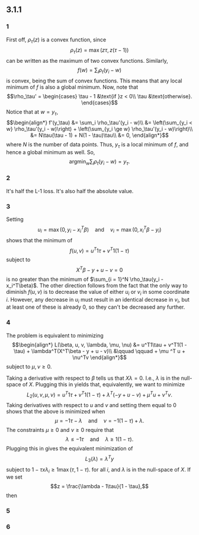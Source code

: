 ## 3.1.1
### 1
First off, $\rho_\tau(z)$ is a convex function, since
$$\rho_\tau(z) = \max(z\tau, z(\tau - 1))$$
can be written as the maximum of two convex functions.  Similarly,
$$f(w) = \sum_{i} \rho_t(y_i - w)$$
is convex, being the sum of convex functions.  This means that any local minimum of $f$ is also a global minimum.  Now, note that
$$\rho_\tau' = \begin{cases}
\tau - 1 &\text{if }z < 0\\
\tau &\text{otherwise}.
\end{cases}$$
Notice that at $w = y_\tau$,
$$\begin{align*}
f'(y_\tau) &= \sum_i \rho_\tau'(y_i - w)\\
&= \left(\sum_{y_i < w} \rho_\tau'(y_i - w)\right) + \left(\sum_{y_i \ge w} \rho_\tau'(y_i - w)\right)\\
&= N\tau(\tau - 1) + N(1 - \tau)\tau\\
&= 0,
\end{align*}$$
where $N$ is the number of data points.  Thus, $y_\tau$ is a local minimum of $f$, and hence a global minimum as well.  So,
$$\mathrm{argmin}_w\sum_{i} \rho_t(y_i - w) = y_\tau.$$
### 2
It's half the L-1 loss.  It's also half the absolute value.

### 3
Setting
$$u_i = \max(0, y_i - x_i^T\beta)\quad \text{and}\quad v_i = \max(0, x_i^T\beta - y_i)$$
shows that the minimum of
$$f(u, v) = u^T1\tau + v^T1(1 - \tau)$$
subject to
$$X^T\beta - y + u - v = 0$$
is no greater than the minimum of $\sum_{i = 1}^N \rho_\tau(y_i - x_i^T\beta)$.  The other direction follows from the fact that the only way to diminish $f(u, v)$ is to decrease the value of either $u_i$ or $v_i$ in some coordinate $i$.  However, any decrease in $u_i$ must result in an identical decrease in $v_i$, but at least one of these is already $0$, so they can't be decreased any further.  

### 4
The problem is equivalent to minimizing
$$\begin{align*}
L(\beta, u, v, \lambda, \mu, \nu) &= u^T1\tau + v^T1(1 - \tau) + \lambda^T(X^T\beta - y + u - v)\\
&\qquad \qquad + \mu ^T u + \nu^Tv
\end{align*}$$
subject to $\mu, \nu \ge 0$.

Taking a derivative with respect to $\beta$ tells us that $X\lambda = 0$.  I.e., $\lambda$ is in the null-space of $X$.  Plugging this in yields that, equivalently, we want to minimize
$$L_2(u, v, \mu, \nu) = u^T1\tau + v^T1(1 - \tau) + \lambda^T(- y + u - v) + \mu ^T u + \nu^Tv.$$
Taking derivatives with respect to $u$ and $v$ and setting them equal to 0 shows that the above is minimized when
$$\mu = -1\tau - \lambda \quad\text{and}\quad \nu = -1(1 - \tau) + \lambda.$$
The constraints $\mu \ge 0$ and $\nu \ge 0$ require that
$$\lambda \leq -1\tau \quad\text{and}\quad \lambda \ge 1(1 - \tau).$$
Plugging this in gives the equivalent minimization of
$$L_3(\lambda) = \lambda^Ty$$
subject to $1 - \tau x\lambda_i \ge 1\max(\tau, 1 - \tau)$. for all $i$, and $\lambda$ is in the null-space of $X$.  If we set
$$z = \frac{\lambda - 1\tau}{1 - \tau},$$
then 


### 5
### 6
